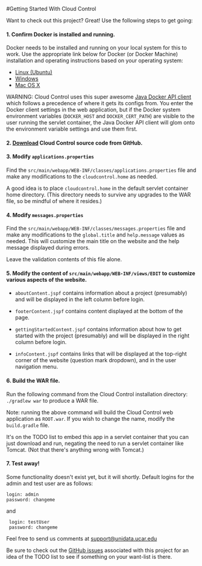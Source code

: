 #Getting Started With Cloud Control

Want to check out this project? Great!  Use the following steps to get going:

#### 1. Confirm Docker is installed and running.

Docker needs to be installed and running on your local system for this to work.  Use the appropriate link below for Docker (or Docker Machine) installation and operating instructions based on your operating system: 

* <a href="https://docs.docker.com/linux/">Linux (Ubuntu)</a>
* <a href="https://docs.docker.com/windows/">Windows</a>
* <a href="https://docs.docker.com/mac/">Mac OS X</a>

WARNING: Cloud Control uses this super awesome <a href="https://github.com/docker-java/docker-java">Java Docker API client</a> which follows a precedence of where it gets its configs from.  You enter the Docker client settings in the web application, but if the Docker system environment variables  (<code>DOCKER_HOST</code> and <code>DOCKER_CERT_PATH</code>) are visible to the user running the servlet container, the Java Docker API client will glom onto the environment variable settings and use them first.

#### 2. <a href="https://github.com/Unidata/cloudcontrol">Download</a> Cloud Control source code from GitHub.
 
#### 3. Modify <code>applications.properties</code>
Find the <code>src/main/webapp/WEB-INF/classes/applications.properties</code> file and make any modifications to the <code>cloudcontrol.home</code> as needed.
 
A good idea is to place <code>cloudcontrol.home</code> in the default servlet container home directory. (This directory needs to survive any upgrades to the WAR file, so be mindful of where it resides.)
 
#### 4. Modify <code>messages.properties</code>
Find the <code>src/main/webapp/WEB-INF/classes/messages.properties</code> file and make any modifications to the  <code>global.title</code> and <code>help.message</code> values as needed.  This will customize the main title on the website and the help message displayed during errors. 
 
Leave the validation contents of this file alone.
 
 
#### 5. Modify the content of <code>src/main/webapp/WEB-INF/views/EDIT</code> to customize various aspects of the website.

* <code>aboutContent.jspf</code> contains information about a project (presumably) and will be displayed in the left column before login.
 
* <code>footerContent.jspf</code> contains content displayed at the bottom of the page.
 
* <code>gettingStartedContent.jspf</code> contains information about how to get started with the project (presumably) and will be displayed in the right column before login.
 
* <code>infoContent.jspf</code> contains links that will be displayed at the top-right corner of the website (question mark dropdown), and in the user navigation menu.
 
#### 6. Build the WAR file.

Run the following command from the Cloud Control installation directory: <code>./gradlew war</code> to produce a WAR file. 

Note: running the above command will build the Cloud Control web application as <code>ROOT.war</code>.  If you wish to change the name, modify the <code>build.gradle</code> file.

It's on the TODO list to embed this app in a servlet container that you can just download and run, negating the need to run a servlet container like Tomcat.  (Not that there's anything wrong with Tomcat.)
 
#### 7. Test away!

Some functionality doesn't exist yet, but it will shortly. Default logins for the admin and test user are as follows:
 
    login: admin
    password: changeme

   and

     login: testUser
     password: changeme

Feel free to send us comments at <a href="mailto:support@unidata.ucar.edu">support@unidata.ucar.edu</a>

 Be sure to check out the <a href="https://github.com/Unidata/cloudcontrol/issues">GitHub issues</a> associated with this project for an idea of the TODO list to see if something on your want-list is there. 



